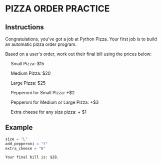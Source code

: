 # PIZZA ORDER PRACTICE

## Instructions

Congratulations, you've got a job at Python Pizza. Your first job is to build an automatic pizza order program.

Based on a user's order, work out their final bill using the prices below:

&emsp; Small Pizza: $15

&emsp; Medium Pizza: $20

&emsp; Large Pizza: $25

&emsp; Pepperoni for Small Pizza: +$2

&emsp; Pepperoni for Medium or Large Pizza: +$3

&emsp; Extra cheese for any size pizza: + $1

## Example

```python
size = "L"
add_pepperoni = "Y"
extra_cheese = "N"
```

```
Your final bill is: $28.
```
